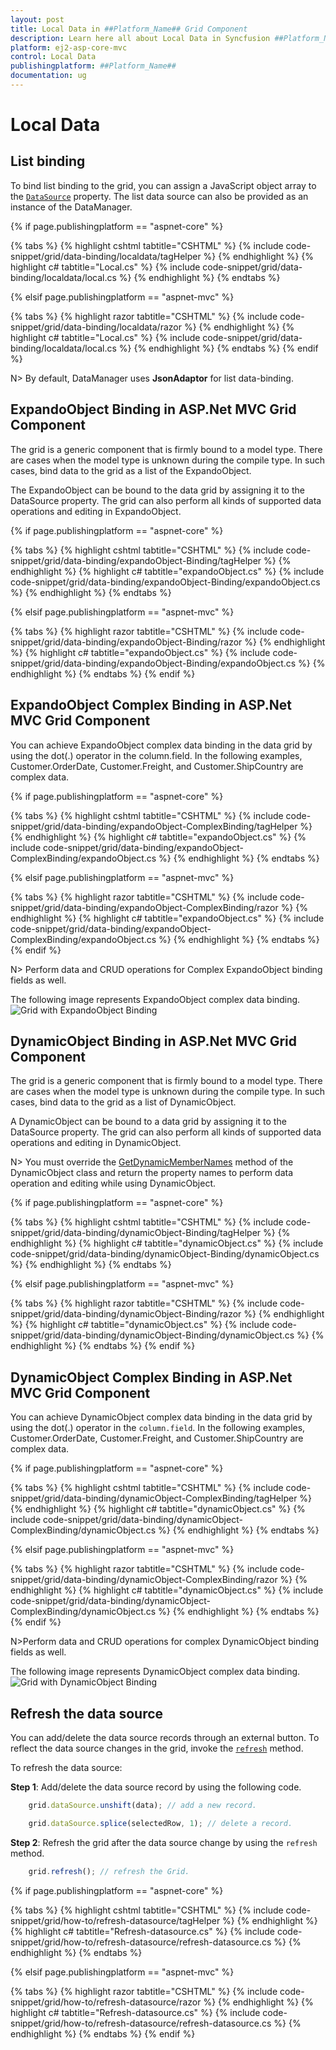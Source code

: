 ```yaml
---
layout: post
title: Local Data in ##Platform_Name## Grid Component
description: Learn here all about Local Data in Syncfusion ##Platform_Name## Grid component of Syncfusion Essential JS 2 and more.
platform: ej2-asp-core-mvc
control: Local Data
publishingplatform: ##Platform_Name##
documentation: ug
---
```



# Local Data

## List binding

To bind list binding to the grid, you can assign a JavaScript object array to the [`DataSource`](https://help.syncfusion.com/cr/aspnetcore-js2/Syncfusion.EJ2.Grids.Grid.html#Syncfusion_EJ2_Grids_Grid_DataSource) property. The list data source can also be provided as an instance of the DataManager.

{% if page.publishingplatform == "aspnet-core" %}

{% tabs %}
{% highlight cshtml tabtitle="CSHTML" %}
{% include code-snippet/grid/data-binding/localdata/tagHelper %}
{% endhighlight %}
{% highlight c# tabtitle="Local.cs" %}
{% include code-snippet/grid/data-binding/localdata/local.cs %}
{% endhighlight %}
{% endtabs %}

{% elsif page.publishingplatform == "aspnet-mvc" %}

{% tabs %}
{% highlight razor tabtitle="CSHTML" %}
{% include code-snippet/grid/data-binding/localdata/razor %}
{% endhighlight %}
{% highlight c# tabtitle="Local.cs" %}
{% include code-snippet/grid/data-binding/localdata/local.cs %}
{% endhighlight %}
{% endtabs %}
{% endif %}



N> By default, DataManager uses **JsonAdaptor** for list data-binding.

## ExpandoObject Binding in ASP.Net MVC Grid Component

The grid is a generic component that is firmly bound to a model type. There are cases when the model type is unknown during the compile type. In such cases, bind data to the grid as a list of the ExpandoObject.

The ExpandoObject can be bound to the data grid by assigning it to the DataSource property. The grid can also perform all kinds of supported data operations and editing in ExpandoObject.

{% if page.publishingplatform == "aspnet-core" %}

{% tabs %}
{% highlight cshtml tabtitle="CSHTML" %}
{% include code-snippet/grid/data-binding/expandoObject-Binding/tagHelper %}
{% endhighlight %}
{% highlight c# tabtitle="expandoObject.cs" %}
{% include code-snippet/grid/data-binding/expandoObject-Binding/expandoObject.cs %}
{% endhighlight %}
{% endtabs %}

{% elsif page.publishingplatform == "aspnet-mvc" %}

{% tabs %}
{% highlight razor tabtitle="CSHTML" %}
{% include code-snippet/grid/data-binding/expandoObject-Binding/razor %}
{% endhighlight %}
{% highlight c# tabtitle="expandoObject.cs" %}
{% include code-snippet/grid/data-binding/expandoObject-Binding/expandoObject.cs %}
{% endhighlight %}
{% endtabs %}
{% endif %}

## ExpandoObject Complex Binding in ASP.Net MVC Grid Component

You can achieve ExpandoObject complex data binding in the data grid by using the dot(.) operator in the column.field. In the following examples, Customer.OrderDate, Customer.Freight, and Customer.ShipCountry are complex data.

{% if page.publishingplatform == "aspnet-core" %}

{% tabs %}
{% highlight cshtml tabtitle="CSHTML" %}
{% include code-snippet/grid/data-binding/expandoObject-ComplexBinding/tagHelper %}
{% endhighlight %}
{% highlight c# tabtitle="expandoObject.cs" %}
{% include code-snippet/grid/data-binding/expandoObject-ComplexBinding/expandoObject.cs %}
{% endhighlight %}
{% endtabs %}

{% elsif page.publishingplatform == "aspnet-mvc" %}

{% tabs %}
{% highlight razor tabtitle="CSHTML" %}
{% include code-snippet/grid/data-binding/expandoObject-ComplexBinding/razor %}
{% endhighlight %}
{% highlight c# tabtitle="expandoObject.cs" %}
{% include code-snippet/grid/data-binding/expandoObject-ComplexBinding/expandoObject.cs %}
{% endhighlight %}
{% endtabs %}
{% endif %}

N> Perform data and CRUD operations for Complex ExpandoObject binding fields as well.

The following image represents ExpandoObject complex data binding.
![Grid with ExpandoObject Binding](images/ExpandoObject-binding.png)

## DynamicObject Binding in ASP.Net MVC Grid Component

The grid is a generic component that is firmly bound to a model type. There are cases when the model type is unknown during the compile type. In such cases, bind data to the grid as a list of DynamicObject.

A DynamicObject can be bound to a data grid by assigning it to the DataSource property. The grid can also perform all kinds of supported data operations and editing in DynamicObject.

N> You must override the [GetDynamicMemberNames](https://learn.microsoft.com/en-us/dotnet/api/system.dynamic.dynamicobject.getdynamicmembernames?view=netcore-3.1) method of the DynamicObject class and return the property names to perform data operation and editing while using DynamicObject.

{% if page.publishingplatform == "aspnet-core" %}

{% tabs %}
{% highlight cshtml tabtitle="CSHTML" %}
{% include code-snippet/grid/data-binding/dynamicObject-Binding/tagHelper %}
{% endhighlight %}
{% highlight c# tabtitle="dynamicObject.cs" %}
{% include code-snippet/grid/data-binding/dynamicObject-Binding/dynamicObject.cs %}
{% endhighlight %}
{% endtabs %}

{% elsif page.publishingplatform == "aspnet-mvc" %}

{% tabs %}
{% highlight razor tabtitle="CSHTML" %}
{% include code-snippet/grid/data-binding/dynamicObject-Binding/razor %}
{% endhighlight %}
{% highlight c# tabtitle="dynamicObject.cs" %}
{% include code-snippet/grid/data-binding/dynamicObject-Binding/dynamicObject.cs %}
{% endhighlight %}
{% endtabs %}
{% endif %}

## DynamicObject Complex Binding in ASP.Net MVC Grid Component

You can achieve DynamicObject complex data binding in the data grid by using the dot(.) operator in the `column.field`. In the following examples, Customer.OrderDate, Customer.Freight, and Customer.ShipCountry are complex data.

{% if page.publishingplatform == "aspnet-core" %}

{% tabs %}
{% highlight cshtml tabtitle="CSHTML" %}
{% include code-snippet/grid/data-binding/dynamicObject-ComplexBinding/tagHelper %}
{% endhighlight %}
{% highlight c# tabtitle="dynamicObject.cs" %}
{% include code-snippet/grid/data-binding/dynamicObject-ComplexBinding/dynamicObject.cs %}
{% endhighlight %}
{% endtabs %}

{% elsif page.publishingplatform == "aspnet-mvc" %}

{% tabs %}
{% highlight razor tabtitle="CSHTML" %}
{% include code-snippet/grid/data-binding/dynamicObject-ComplexBinding/razor %}
{% endhighlight %}
{% highlight c# tabtitle="dynamicObject.cs" %}
{% include code-snippet/grid/data-binding/dynamicObject-ComplexBinding/dynamicObject.cs %}
{% endhighlight %}
{% endtabs %}
{% endif %}

N>Perform data and CRUD operations for complex DynamicObject binding fields as well.

The following image represents DynamicObject complex data binding.
![Grid with DynamicObject Binding](images/DynamicObject-binding.png)

## Refresh the data source

You can add/delete the data source records through an external button. To reflect the data source changes in the grid, invoke the [`refresh`](https://ej2.syncfusion.com/documentation/api/grid/#refresh) method.

To refresh the data source:

**Step 1**: Add/delete the data source record by using the following code.

```typescript
    grid.dataSource.unshift(data); // add a new record.

    grid.dataSource.splice(selectedRow, 1); // delete a record.

```

**Step 2**: Refresh the grid after the data source change by using the `refresh` method.

```typescript
    grid.refresh(); // refresh the Grid.

```

{% if page.publishingplatform == "aspnet-core" %}

{% tabs %}
{% highlight cshtml tabtitle="CSHTML" %}
{% include code-snippet/grid/how-to/refresh-datasource/tagHelper %}
{% endhighlight %}
{% highlight c# tabtitle="Refresh-datasource.cs" %}
{% include code-snippet/grid/how-to/refresh-datasource/refresh-datasource.cs %}
{% endhighlight %}
{% endtabs %}

{% elsif page.publishingplatform == "aspnet-mvc" %}

{% tabs %}
{% highlight razor tabtitle="CSHTML" %}
{% include code-snippet/grid/how-to/refresh-datasource/razor %}
{% endhighlight %}
{% highlight c# tabtitle="Refresh-datasource.cs" %}
{% include code-snippet/grid/how-to/refresh-datasource/refresh-datasource.cs %}
{% endhighlight %}
{% endtabs %}
{% endif %}

